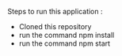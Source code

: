 Steps to run this application :
* Cloned this repository
* run the command npm install
* run the command npm start
